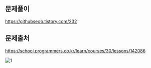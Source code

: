 ## 문제풀이
https://githubseob.tistory.com/232
## 문제출처
https://school.programmers.co.kr/learn/courses/30/lessons/142086

![1](https://github.com/GitHubSeob/Self_Study/assets/83795383/2dbfd50f-1bf6-4953-8538-8df0be095186)
